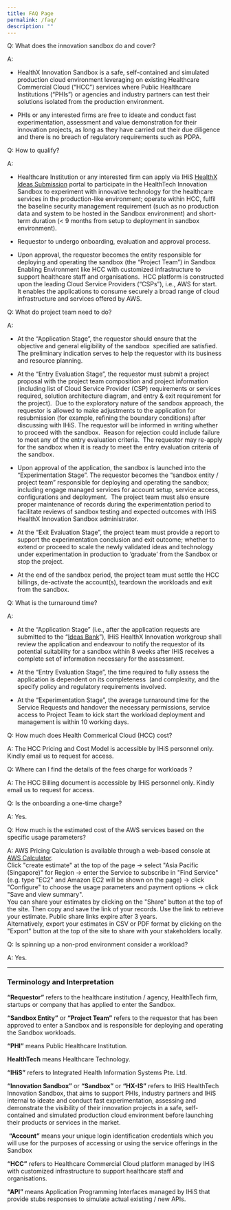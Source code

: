 ```yaml
---
title: FAQ Page
permalink: /faq/
description: ""
---
```

Q:    What does the innovation sandbox do and cover?

A:
* HealthX Innovation Sandbox is a safe, self-contained and simulated production cloud environment leveraging on existing Healthcare Commercial Cloud (“HCC”) services where Public Healthcare Institutions (“PHIs”) or agencies and industry partners can test their solutions isolated from the production environment.&nbsp;

* PHIs or any interested firms are free to ideate and conduct fast experimentation, assessment and value demonstration for their innovation projects, as long as they have carried out their due diligence and there is no breach of regulatory requirements such as PDPA.

Q:    How to qualify?

A:
* Healthcare Institution or any interested firm can apply via IHiS [HealthX](https://form.gov.sg/634fb5a3334dbd0012970fd2) [Ideas Submission](https://form.gov.sg/634fb5a3334dbd0012970fd2) portal to participate in the HealthTech Innovation Sandbox to experiment with innovative technology for the healthcare services in the production-like environment; operate within HCC, fulfil the baseline security management requirement (such as no production data and system to be hosted in the Sandbox environment) and short-term duration (&lt; 9 months from setup to deployment in sandbox environment).

* Requestor to undergo onboarding, evaluation and approval process.

* Upon approval, the requestor becomes the entity responsible for deploying and operating the sandbox (the “Project Team”) in Sandbox Enabling Environment like HCC with customized infrastructure to support healthcare staff and organisations.&nbsp; HCC platform is constructed upon the leading Cloud Service Providers (“CSPs”), i.e., AWS for start.&nbsp; It enables the applications to consume securely a broad range of cloud infrastructure and services offered by AWS.


Q:    What do project team need to do? 

A:
* At the “Application Stage”, the requestor should ensure that the objective and general eligibility of the sandbox &nbsp;specified are satisfied.&nbsp; The preliminary indication serves to help the requestor with its business and resource planning.

* At the “Entry Evaluation Stage”, the requestor must submit a project proposal with the project team composition and project information (including list of Cloud Service Provider (CSP) requirements or services required, solution architecture diagram, and entry &amp; exit requirement for the project).&nbsp; Due to the exploratory nature of the sandbox approach, the requestor is allowed to make adjustments to the application for resubmission (for example, refining the boundary conditions) after discussing with IHiS.&nbsp;The requestor will be informed in writing whether to proceed with the sandbox.&nbsp; Reason for rejection could include failure to meet any of the entry evaluation criteria.&nbsp; The requestor may re-apply for the sandbox when it is ready to meet the entry evaluation criteria of the sandbox.

* Upon approval of the application, the sandbox is launched into the “Experimentation Stage”. The requestor becomes the “sandbox entity / project team” responsible for deploying and operating the sandbox; including engage managed services for account setup, service access, configurations and deployment.&nbsp; The project team must also ensure proper maintenance of records during the experimentation period to facilitate reviews of sandbox testing and expected outcomes with IHiS HealthX Innovation Sandbox administrator.

* At the “Exit Evaluation Stage”, the project team must provide a report to support the experimentation conclusion and exit outcome; whether to extend or proceed to scale the newly validated ideas and technology under experimentation in production to ‘graduate’ from the Sandbox or stop the project.

* At the end of the sandbox period, the project team must settle the HCC billings, de-activate the account(s), teardown the workloads and exit from the sandbox.     

Q:    What is the turnaround time?

A:

*  At the “Application Stage” (i.e., after the application requests are submitted to the “[Ideas Bank](https://form.gov.sg/634fb5a3334dbd0012970fd2)”), IHiS HealthX Innovation workgroup shall review the application and endeavour to notify the requestor of its potential suitability for a sandbox within 8 weeks after IHiS receives a complete set of information necessary for the assessment.

* At the “Entry Evaluation Stage”, the time required to fully assess the application is dependent on its completeness&nbsp; (and complexity, and the specify policy and regulatory requirements involved.

* At the “Experimentation Stage”, the average turnaround time for the Service Requests and handover the necessary permissions, service access to Project Team to kick start the workload deployment and management is within 10 working days.

Q:     How much does Health Commerical Cloud (HCC) cost?

A:  The HCC Pricing and Cost Model is accessible by IHiS personnel only. Kindly email us to request for access.

Q:    Where can I find the details of the fees charge for workloads ?

A: The HCC Billing document is accessible by IHiS personnel only. Kindly email us to request for access.

Q:    Is the onboarding a one-time charge?

A: Yes.

Q:    How much is the estimated cost of the AWS services based on the specific usage parameters?

A: AWS Pricing Calculation is available through a web-based console at [AWS Calculator](https://calculator.aws/#/).
<br>Click "create estimate" at the top of the page -&gt; select "Asia Pacific (Singapore)" for Region -&gt; enter the Service to subscribe in "Find Service" (e.g. type "EC2" and Amazon EC2 will be shown on the page) -&gt; click "Configure" to choose the usage parameters and payment options -&gt; click "Save and view summary".
<br>You can share your estimates by clicking on the "Share" button at the top of the site. Then copy and save the link of your records. Use the link to retrieve your estimate. Public share links expire after 3 years.
<br> Alternatively, export your estimates in CSV or PDF format by clicking on the "Export" button at the top of the site to share with your stakeholders locally.

Q:    Is spinning up a non-prod environment consider a workload?

A: Yes. 

--- 
   

### **Terminology and Interpretation**
   

**“Requestor”** refers to the healthcare institution / agency, HealthTech firm, startups or company that has applied to enter the Sandbox.

**“Sandbox Entity”** or **“Project Team”** refers to the requestor that has been approved to enter a Sandbox and is responsible for deploying and operating the Sandbox workloads.

**“PHI”** means Public Healthcare Institution.

**HealthTech** means Healthcare Technology.

**“IHiS”** refers to Integrated Health Information Systems Pte. Ltd.

**“Innovation Sandbox”** or **“Sandbox”** or **“HX-IS”** refers to IHiS HealthTech Innovation Sandbox, that aims to support PHIs, industry partners and IHiS internal to ideate and conduct fast experimentation, assessing and demonstrate the visibility of their innovation projects in a safe, self-contained and simulated production cloud environment before launching their products or services in the market.

&nbsp;**“Account”** means your unique login identification credentials which you will use for the purposes of accessing or using the service offerings in the Sandbox

**“HCC”** refers to Healthcare Commercial Cloud platform managed by IHiS with customized infrastructure to support healthcare staff and organisations.

**“API”** means Application Programming Interfaces managed by IHiS that provide stubs responses to simulate actual existing / new APIs.